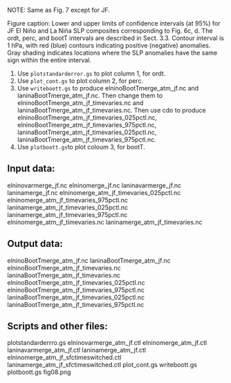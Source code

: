 NOTE: Same as Fig. 7 except for JF.

Figure caption: Lower and upper limits of confidence intervals (at 95%) for JF El Niño and La Niña SLP composites corresponding to Fig. 6c, d. 
The ordt, perc, and bootT intervals are described in Sect. 3.3. Contour interval is 1 hPa, with red (blue) contours indicating 
positive (negative) anomalies. Gray shading indicates locations where the SLP anomalies have the same sign within the entire interval.

1. Use `plotstandarderror.gs` to plot column 1, for ordt.
2. Use `plot_cont.gs` to plot column 2, for perc.
3. Use `writeboott.gs` to produce elninoBootTmerge_atm_jf.nc and laninaBootTmerge_atm_jf.nc. Then change them to 
elninoBootTmerge_atm_jf_timevaries.nc and laninaBootTmerge_atm_jf_timevaries.nc. Then use cdo to produce elninoBootTmerge_atm_jf_timevaries_025pctl.nc, 
elninoBootTmerge_atm_jf_timevaries_975pctl.nc, laninaBootTmerge_atm_jf_timevaries_025pctl.nc, laninaBootTmerge_atm_jf_timevaries_975pctl.nc.
4. Use `plotboott.gs`to plot coloum 3, for bootT.

## Input data:

elninovarmerge_jf.nc
elninomerge_jf.nc
laninavarmerge_jf.nc
laninamerge_jf.nc
elninomerge_atm_jf_timevaries_025pctl.nc
elninomerge_atm_jf_timevaries_975pctl.nc
laninamerge_atm_jf_timevaries_025pctl.nc
laninamerge_atm_jf_timevaries_975pctl.nc
elninomerge_atm_jf_timevaries.nc
laninamerge_atm_jf_timevaries.nc

## Output data:

elninoBootTmerge_atm_jf.nc
laninaBootTmerge_atm_jf.nc
elninoBootTmerge_atm_jf_timevaries.nc
laninaBootTmerge_atm_jf_timevaries.nc
elninoBootTmerge_atm_jf_timevaries_025pctl.nc
elninoBootTmerge_atm_jf_timevaries_975pctl.nc
laninaBootTmerge_atm_jf_timevaries_025pctl.nc
laninaBootTmerge_atm_jf_timevaries_975pctl.nc

## Scripts and other files:

plotstandarderrro.gs
elninovarmerge_atm_jf.ctl
elninomerge_atm_jf.ctl
laninavarmerge_atm_jf.ctl
laninamerge_atm_jf.ctl
elninomerge_atm_jf_sfctimeswitched.ctl
laninamerge_atm_jf_sfctimeswitched.ctl
plot_cont.gs
writeboott.gs
plotboott.gs
fig08.png
